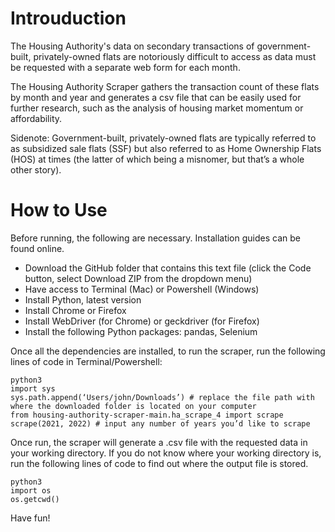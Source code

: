 # Introuduction
The Housing Authority's data on secondary transactions of government-built, privately-owned flats are notoriously difficult to access as data must be requested with a separate web form for each month.

The Housing Authority Scraper gathers the transaction count of these flats by month and year and generates a csv file that can be easily used for further research, such as the analysis of housing market momentum or affordability.

Sidenote: Government-built, privately-owned flats are typically referred to as subsidized sale flats (SSF) but also referred to as Home Ownership Flats (HOS) at times (the latter of which being a misnomer, but that’s a whole other story). 

# How to Use
Before running, the following are necessary. Installation guides can be found online.
- Download the GitHub folder that contains this text file (click the Code button, select Download ZIP from the dropdown menu)
- Have access to Terminal (Mac) or Powershell (Windows)
- Install Python, latest version
- Install Chrome or Firefox
- Install WebDriver (for Chrome) or geckdriver (for Firefox)
- Install the following Python packages: pandas, Selenium

Once all the dependencies are installed, to run the scraper, run the following lines of code in Terminal/Powershell:
```
python3 
import sys 
sys.path.append(‘Users/john/Downloads’) # replace the file path with where the downloaded folder is located on your computer
from housing-authority-scraper-main.ha_scrape_4 import scrape
scrape(2021, 2022) # input any number of years you’d like to scrape
```

Once run, the scraper will generate a .csv file with the requested data in your working directory. If you do not know where your working directory is, run the following lines of code to find out where the output file is stored.
```
python3
import os
os.getcwd()
```

Have fun!
